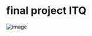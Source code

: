 # final project ITQ
![image](https://github.com/user-attachments/assets/e3ccdb49-eca6-4cce-93bf-53d51198b767)

